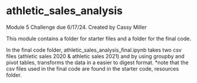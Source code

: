 # athletic_sales_analysis
Module 5 Challenge due 6/17/24. Created by Cassy Miller


This module contains a folder for starter files and a folder for the final code. 

In the final code folder, athletic_sales_analysis_final.ipynb takes two csv files (athletic sales 2020 & athletic sales 2021) and by using groupby and pivot tables, transforms the data in a easier to digest format. 
*note that the csv files used in the final code are found in the starter code, resources folder.